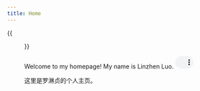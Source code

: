 ```yaml
---
title: Home
---
```


{{<figure src="/media/D.JPG" title="This is me, which is me (我就是我，不一样的烟火)" width="450">}}


Welcome to my homepage! My name is Linzhen Luo. <audio controls="" style="width: 10%; height: 30px;"> <source src="/media/NeilAvenue.mp4"> Your browser does not support the audio element. </audio>

这里是罗淋贞的个人主页。


